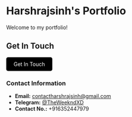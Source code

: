# Harshrajsinh's Portfolio

Welcome to my portfolio!

## Get In Touch

<a href="mailto:contactharshrajsinh@gmail.com" style="display: inline-block; background-color: #000; color: #fff; text-decoration: none; padding: 10px 20px; border-radius: 5px; transition: background-color 0.3s ease;">Get In Touch</a>

### Contact Information

- **Email:** contactharshrajsinh@gmail.com
- **Telegram:** [@TheWeekndXD](https://t.me/TheWeekndXD)
- **Contact No.:** +916352447979
